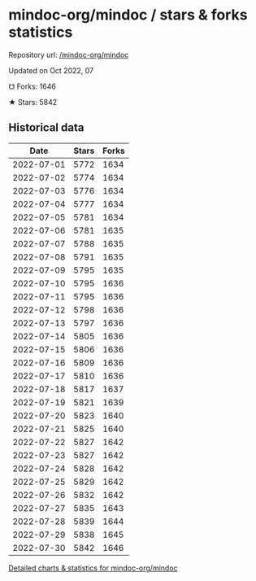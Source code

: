 # mindoc-org/mindoc / stars & forks statistics

Repository url: [/mindoc-org/mindoc](https://github.com/mindoc-org/mindoc)

Updated on Oct 2022, 07

☋ Forks: 1646

★ Stars: 5842

## Historical data
| Date | Stars | Forks |
|------|-------|-------|
| 2022-07-01 | 5772 | 1634 | 
| 2022-07-02 | 5774 | 1634 | 
| 2022-07-03 | 5776 | 1634 | 
| 2022-07-04 | 5777 | 1634 | 
| 2022-07-05 | 5781 | 1634 | 
| 2022-07-06 | 5781 | 1635 | 
| 2022-07-07 | 5788 | 1635 | 
| 2022-07-08 | 5791 | 1635 | 
| 2022-07-09 | 5795 | 1635 | 
| 2022-07-10 | 5795 | 1636 | 
| 2022-07-11 | 5795 | 1636 | 
| 2022-07-12 | 5798 | 1636 | 
| 2022-07-13 | 5797 | 1636 | 
| 2022-07-14 | 5805 | 1636 | 
| 2022-07-15 | 5806 | 1636 | 
| 2022-07-16 | 5809 | 1636 | 
| 2022-07-17 | 5810 | 1636 | 
| 2022-07-18 | 5817 | 1637 | 
| 2022-07-19 | 5821 | 1639 | 
| 2022-07-20 | 5823 | 1640 | 
| 2022-07-21 | 5825 | 1640 | 
| 2022-07-22 | 5827 | 1642 | 
| 2022-07-23 | 5827 | 1642 | 
| 2022-07-24 | 5828 | 1642 | 
| 2022-07-25 | 5829 | 1642 | 
| 2022-07-26 | 5832 | 1642 | 
| 2022-07-27 | 5835 | 1643 | 
| 2022-07-28 | 5839 | 1644 | 
| 2022-07-29 | 5838 | 1645 | 
| 2022-07-30 | 5842 | 1646 | 


[Detailed charts & statistics for mindoc-org/mindoc](https://reviewgithub.com/rep/mindoc-org/mindoc)
